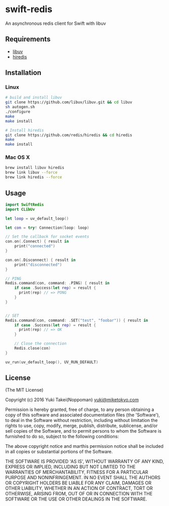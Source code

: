 # swift-redis
An asynchronous redis client for Swift with libuv


## Requirements
* [libuv](https://github.com/libuv/libuv)
* [hiredis](https://github.com/redis/hiredis)

## Installation

### Linux
```sh
# build and install libuv
git clone https://github.com/libuv/libuv.git && cd libuv
sh autogen.sh
./configure
make
make install

# Install hiredis
git clone https://github.com/redis/hiredis && cd hiredis
make
make install
```

### Mac OS X

```sh
brew install libuv hiredis
brew link libuv --force
brew link hiredis --force
```


## Usage

```swift
import SwiftRedis
import CLibUv

let loop = uv_default_loop()

let con = try! Connection(loop: loop)

// Set the callback for socket events
con.on(.Connect) { result in
    print("connected")
}

con.on(.Disconnect) { result in
    print("disconnected")
}

// PING
Redis.command(con, command: .PING) { result in
    if case .Success(let rep) = result {
      print(rep) // => PONG
    }
}


// SET
Redis.command(con, command: .SET("test", "foobar")) { result in
    if case .Success(let rep) = result {
      print(rep) // => OK
    }

    // Close the connection
    Redis.close(con)
}

uv_run(uv_default_loop(), UV_RUN_DEFAULT)
```

## License

(The MIT License)

Copyright (c) 2016 Yuki Takei(Noppoman) yuki@miketokyo.com

Permission is hereby granted, free of charge, to any person obtaining a copy of this software and associated documentation files (the 'Software'), to deal in the Software without restriction, including without limitation the rights to use, copy, modify, merge, publish, distribute, sublicense, and/or sell copies of the Software, and to permit persons to whom the Software is furnished to do so, subject to the following conditions:

The above copyright notice and marthis permission notice shall be included in all copies or substantial portions of the Software.

THE SOFTWARE IS PROVIDED 'AS IS', WITHOUT WARRANTY OF ANY KIND, EXPRESS OR IMPLIED, INCLUDING BUT NOT LIMITED TO THE WARRANTIES OF MERCHANTABILITY, FITNESS FOR A PARTICULAR PURPOSE AND NONINFRINGEMENT. IN NO EVENT SHALL THE AUTHORS OR COPYRIGHT HOLDERS BE LIABLE FOR ANY CLAIM, DAMAGES OR OTHER LIABILITY, WHETHER IN AN ACTION OF CONTRACT, TORT OR OTHERWISE, ARISING FROM, OUT OF OR IN CONNECTION WITH THE SOFTWARE OR THE USE OR OTHER DEALINGS IN THE SOFTWARE.
